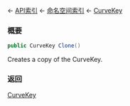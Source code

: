 ← [API索引](Api-Index) ← [命名空间索引](Namespace-Index) ← [CurveKey](VRageMath.CurveKey)

### 概要

```csharp
public CurveKey Clone()
```

Creates a copy of the CurveKey.

### 返回

[CurveKey](VRageMath.CurveKey)


